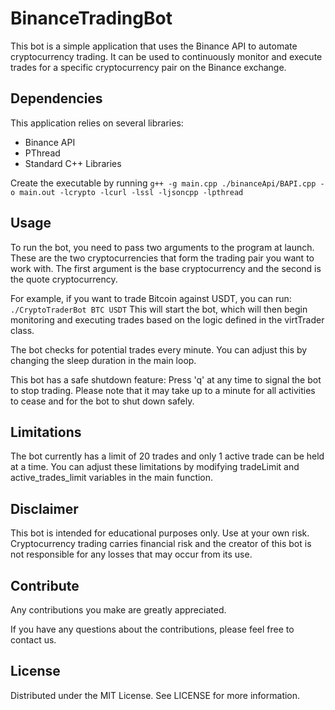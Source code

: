 # BinanceTradingBot
This bot is a simple application that uses the Binance API to automate cryptocurrency trading. It can be used to continuously monitor and execute trades for a specific cryptocurrency pair on the Binance exchange.

## Dependencies
This application relies on several libraries:

- Binance API
- PThread
- Standard C++ Libraries

Create the executable by running ``` g++ -g main.cpp ./binanceApi/BAPI.cpp -o main.out -lcrypto -lcurl -lssl -ljsoncpp -lpthread ```

## Usage
To run the bot, you need to pass two arguments to the program at launch. These are the two cryptocurrencies that form the trading pair you want to work with. The first argument is the base cryptocurrency and the second is the quote cryptocurrency.

For example, if you want to trade Bitcoin against USDT, you can run:
``` ./CryptoTraderBot BTC USDT ```
This will start the bot, which will then begin monitoring and executing trades based on the logic defined in the virtTrader class.

The bot checks for potential trades every minute. You can adjust this by changing the sleep duration in the main loop.

This bot has a safe shutdown feature: Press 'q' at any time to signal the bot to stop trading. Please note that it may take up to a minute for all activities to cease and for the bot to shut down safely.

## Limitations
The bot currently has a limit of 20 trades and only 1 active trade can be held at a time. You can adjust these limitations by modifying tradeLimit and active_trades_limit variables in the main function.

## Disclaimer
This bot is intended for educational purposes only. Use at your own risk. Cryptocurrency trading carries financial risk and the creator of this bot is not responsible for any losses that may occur from its use.

## Contribute
Any contributions you make are greatly appreciated.

If you have any questions about the contributions, please feel free to contact us.

## License
Distributed under the MIT License. See LICENSE for more information.

